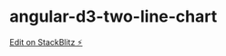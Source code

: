 # angular-d3-two-line-chart

[Edit on StackBlitz ⚡️](https://stackblitz.com/edit/angular-d3-multilinechart-philiptiju-hjlp3d)